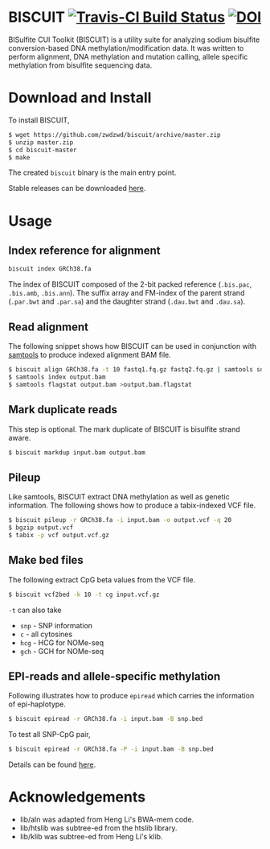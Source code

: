 # BISCUIT [![Travis-CI Build Status](https://travis-ci.org/zwdzwd/biscuit.svg?branch=master)](https://travis-ci.org/zwdzwd/biscuit) [![DOI](https://zenodo.org/badge/doi/10.5281/zenodo.48262.svg)](http://dx.doi.org/10.5281/zenodo.48262)

BISulfite CUI Toolkit (BISCUIT) is a utility suite for analyzing sodium bisulfite conversion-based DNA methylation/modification data. It was written to perform alignment, DNA methylation and mutation calling, allele specific methylation from bisulfite sequencing data.

# Download and Install

To install BISCUIT,

```bash
$ wget https://github.com/zwdzwd/biscuit/archive/master.zip
$ unzip master.zip
$ cd biscuit-master
$ make
```

The created `biscuit` binary is the main entry point.

Stable releases can be downloaded [here](https://github.com/zwdzwd/biscuit/releases/).

<!-- User Guide is available [here](https://github.com/zwdzwd/biscuit/wiki). -->

# Usage

## Index reference for alignment

```bash
biscuit index GRCh38.fa
```
The index of BISCUIT composed of the 2-bit packed reference (`.bis.pac`, `.bis.amb`, `.bis.ann`). The suffix array and FM-index of the parent strand (`.par.bwt` and `.par.sa`) and the daughter strand (`.dau.bwt` and `.dau.sa`).

## Read alignment

The following snippet shows how BISCUIT can be used in conjunction with [samtools](https://github.com/samtools/samtools) to produce indexed alignment BAM file. 
```bash
$ biscuit align GRCh38.fa -t 10 fastq1.fq.gz fastq2.fq.gz | samtools sort -T . -O bam -o output.bam
$ samtools index output.bam
$ samtools flagstat output.bam >output.bam.flagstat
```

## Mark duplicate reads

This step is optional. The mark duplicate of BISCUIT is bisulfite strand aware.
```bash
$ biscuit markdup input.bam output.bam
```

## Pileup

Like samtools, BISCUIT extract DNA methylation as well as genetic information. The following shows how to produce a tabix-indexed VCF file.
```bash
$ biscuit pileup -r GRCh38.fa -i input.bam -o output.vcf -q 20
$ bgzip output.vcf
$ tabix -p vcf output.vcf.gz
```

## Make bed files

The following extract CpG beta values from the VCF file.
```bash
$ biscuit vcf2bed -k 10 -t cg input.vcf.gz
```

`-t` can also take

  * `snp` - SNP information
  * `c` - all cytosines
  * `hcg` - HCG for NOMe-seq
  * `gch` - GCH for NOMe-seq

## EPI-reads and allele-specific methylation

Following illustrates how to produce `epiread` which carries the information of epi-haplotype.
```bash
$ biscuit epiread -r GRCh38.fa -i input.bam -B snp.bed
```

To test all SNP-CpG pair,
```bash
$ biscuit epiread -r GRCh38.fa -P -i input.bam -B snp.bed
```
Details can be found [here](https://github.com/zwdzwd/biscuit/wiki/Convert-to-epiread-format).



# Acknowledgements

 * lib/aln was adapted from Heng Li's BWA-mem code.
 * lib/htslib was subtree-ed from the htslib library.
 * lib/klib was subtree-ed from Heng Li's klib.
